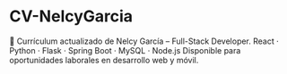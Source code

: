 # CV-NelcyGarcia
📄 Currículum actualizado de Nelcy García – Full-Stack Developer. React · Python · Flask · Spring Boot · MySQL · Node.js Disponible para oportunidades laborales en desarrollo web y móvil.
